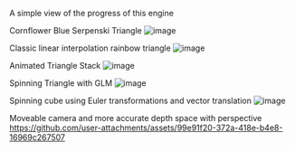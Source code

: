 A simple view of the progress of this engine

Cornflower Blue Serpenski Triangle
![image](https://github.com/user-attachments/assets/a9e7e205-b744-49fb-8609-fb45d2a06d4c)

Classic linear interpolation rainbow triangle
![image](https://github.com/user-attachments/assets/c7bcfd73-8c12-4297-82a8-b78bc15fd869)

Animated Triangle Stack
![image](https://github.com/user-attachments/assets/b36a4f76-1ce0-4cba-a5c4-235f2dc195b8)

Spinning Triangle with GLM
![image](https://github.com/user-attachments/assets/4b0db2c2-5379-4a7d-9de3-44b2f50e7f27)

Spinning cube using Euler transformations and vector translation
![image](https://github.com/user-attachments/assets/5ea2cadf-5a82-4e19-944b-6b09d7ff8c6f)

Moveable camera and more accurate depth space with perspective
https://github.com/user-attachments/assets/99e91f20-372a-418e-b4e8-16969c267507
